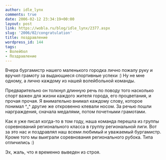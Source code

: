 ```yaml
---
author: idle_lynx
comments: true
date: 2006-02-12 23:34:19+00:00
layout: post
link: https://wobla.ru/blog/idle_lynx/2377.aspx
slug: '2006/02/congratulation'
title: поздравление
wordpress_id: 144
tags:
- Волейбол
- Поздравление
---
```


Вчера бургамистр нашего маленького городка лично пожалу руку и вручил грамоту за выдающиеся спортивные успехи :) Ну не мне одному, а лично каждому из нашей волейбольной команды.

Предварительно он толкнул длинную речь по поводу того насколько спорт важен для жизни каждого жителя города, его процветания, и прочая прочая. Я внимательно внимал каждому слову, которое понимал ^_^ другие же откровенно клевали носом. За речью пошли нарграждения, сначала медалями, потом почетными грамотами.

Как я уже писал когда-то в том году, наша команда перешла из группы соревнований регионального класса в группу региональной лиги. Вот за это нас и поздравлял наш всеми любимый и уважаемый бургамистр. Кроме того мы выиграли соревнования регионального рубока. Типа отличились :)

Эх, жаль, что я временно выведен из строя.
